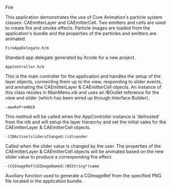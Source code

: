 Fire

This application demonstrates the use of Core Animation's particle system classes: CAEmitterLayer and CAEmitterCell. Two emitters and cells are used to create fire and smoke effects. Particle images are loaded from the application's bundle and the properties of the particles and emitters are animated.
```
FireAppDelegate.h/m
```
Standard app delegate generated by Xcode for a new project.
```
AppController.h/m
```
This is the main controller for the application and handles the setup of the layer objects, connecting them up to the view, responding to slider events, and animating the CAEmitterLayer & CAEmitterCell objects. An instance of this class resides in MainMenu.xib and uses an IBOutlet reference for the view and slider (which has been wired up through Interface Builder).
```
-awakeFromNib
```
This method will be called when the AppController instance is 'defrosted' from the nib and will setup the layer hierarchy and set the initial vales for the CAEmitterLayer & CAEmitterCell objects.
```
-(IBAction)slidersChanged:(id)sender
```
Called when the slider value is changed by the user. The properties of the CAEmitterLayer & CAEmitterCell objects will be animated based on the new slider value to produce a corresponding fire effect. 
```
-(CGImageRef)CGImageNamed:(NSString*)name
```
Auxiliary function used to generate a CGImageRef from the specified PNG file located in the application bundle.


